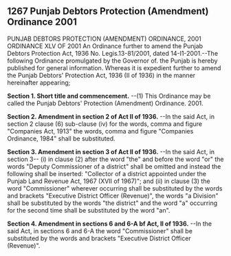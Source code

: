 ## 1267 Punjab Debtors Protection (Amendment) Ordinance 2001
 
PUNJAB DEBTORS PROTECTION (AMENDMENT) ORDINANCE, 2001
ORDINANCE XLV OF 2001
An Ordinance further to amend the Punjab Debtors Protection Act, 1936
No. Legis.13-81/2001, dated 14-I1-2001.--The following Ordinance promulgated by the Governor of. the Punjab is hereby published for general information.
Whereas it is expedient further to amend the Punjab Debtors' Protection Act, 1936 (II of 1936) in the manner hereinafter appearing;

**Section 1. Short title and commencement.**
--(1) This Ordinance may be called the Punjab Debtors' Protection (Amendment) Ordinance. 2001.

 

**Section 2. Amendment in section 2 of Act II of 1936.**
--In the said Act, in section 2 clause (6) sub-clause (iv) for the words, comma and figure "Companies Act, 1913" the words, comma and figure "Companies Ordinance, 1984" shall be substituted.

 

**Section 3. Amendment in section 3 of Act II of 1936.**
--In the said Act, in section 3--
   (i) in clause (2) after the word "the" and before the word "or" the words "Deputy Commissioner of a district" shall be omitted and instead the following shall be inserted:
   "Collector of a district appointed under the Punjab Land Revenue Act, 1967 (XVII of 1967)"; and
   (ii) in clause (3) the word "Commissioner" wherever occurring shall be substituted by the words and brackets "Executive District Officer (Revenue)", the words "a Division" shall be substituted by the words "the district" and the word "a" occurring for the second time shall be substituted by the word "an".

 

**Section 4. Amendment in sections 6 and 6-A bf Act, II of 1936.**
--In the said Act, in sections 6 and 6-A the word "Commissioner" shall be substituted by the words and brackets "Executive District Officer (Revenue)".

